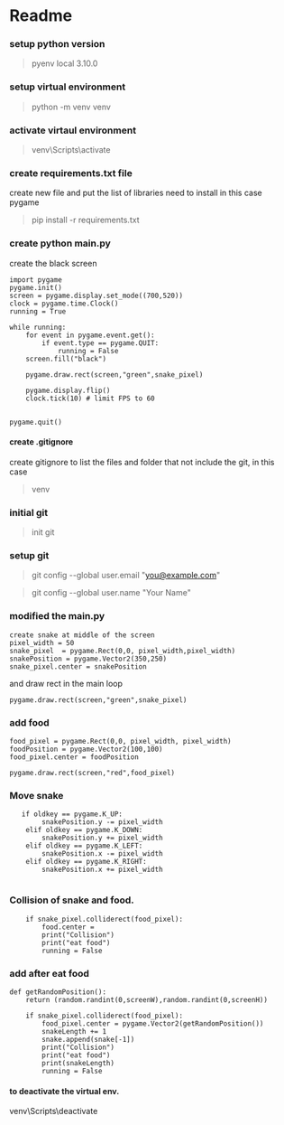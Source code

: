 # Readme
### setup python version
> pyenv local 3.10.0

### setup virtual environment 
> python -m venv venv

### activate virtaul environment
>venv\Scripts\activate

### create requirements.txt file 
create new file and put the list of libraries need to install 
in this case 
pygame 

>pip install -r requirements.txt 


### create python main.py 
create the black screen 

```
import pygame 
pygame.init()
screen = pygame.display.set_mode((700,520))
clock = pygame.time.Clock()
running = True
 
while running:
    for event in pygame.event.get():
        if event.type == pygame.QUIT:
            running = False
    screen.fill("black")

    pygame.draw.rect(screen,"green",snake_pixel)

    pygame.display.flip()
    clock.tick(10) # limit FPS to 60


pygame.quit()
```

#### create .gitignore
create gitignore to list the files and folder that not include the git,  in this case 

> venv 

### initial git
> init git 

### setup git 
> git config --global user.email "you@example.com"

> git config --global user.name "Your Name"


### modified the main.py 
```
create snake at middle of the screen
pixel_width = 50 
snake_pixel  = pygame.Rect(0,0, pixel_width,pixel_width)
snakePosition = pygame.Vector2(350,250)
snake_pixel.center = snakePosition
```

and draw rect in the main loop

```
pygame.draw.rect(screen,"green",snake_pixel)

```

### add food 
```
food_pixel = pygame.Rect(0,0, pixel_width, pixel_width)
foodPosition = pygame.Vector2(100,100)
food_pixel.center = foodPosition
```
```
pygame.draw.rect(screen,"red",food_pixel)
```


### Move snake 
```
   if oldkey == pygame.K_UP:
        snakePosition.y -= pixel_width
    elif oldkey == pygame.K_DOWN:
        snakePosition.y += pixel_width
    elif oldkey == pygame.K_LEFT:
        snakePosition.x -= pixel_width
    elif oldkey == pygame.K_RIGHT:
        snakePosition.x += pixel_width
    
```

### Collision of snake and food.

```
    if snake_pixel.colliderect(food_pixel):
        food.center = 
        print("Collision")
        print("eat food")
        running = False
```

### add after eat food     

```
def getRandomPosition():
    return (random.randint(0,screenW),random.randint(0,screenH))
```

```
    if snake_pixel.colliderect(food_pixel):
        food_pixel.center = pygame.Vector2(getRandomPosition())
        snakeLength += 1
        snake.append(snake[-1])
        print("Collision")
        print("eat food")
        print(snakeLength)
        running = False
```


    
#### to deactivate the virtual env.
venv\Scripts\deactivate
